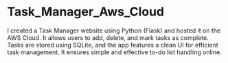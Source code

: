 # Task_Manager_Aws_Cloud
I created a Task Manager website using Python (Flask) and hosted it on the AWS Cloud. It allows users to add, delete, and mark tasks as complete. Tasks are stored using SQLite, and the app features a clean UI for efficient task management. It ensures simple and effective to-do list handling online.
